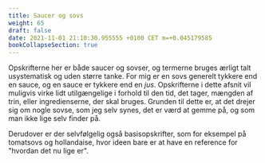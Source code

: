 ```yaml
---
title: Saucer og sovs
weight: 65
draft: false
date: 2021-11-01 21:10:30.955555 +0100 CET m=+0.045179585
bookCollapseSection: true
---
```



Opskrifterne her er både saucer og sovser, og termerne bruges ærligt
talt usystematisk og uden større tanke. For mig er en sovs generelt
tykkere end en sauce, og en sauce er tykkere end en *jus*. Opskrifterne
i dette afsnit vil muligvis virke lidt utilgængelige i forhold til den
tid, det tager, mængden af trin, eller ingredienserne, der skal bruges.
Grunden til dette er, at det drejer sig om nogle sovse, som jeg selv
synes, det er værd at gemme på, og som man ikke lige selv finder på.

Derudover er der selvfølgelig også basisopskrifter, som for eksempel på
tomatsovs og hollandaise, hvor ideen bare er at have en reference for
"hvordan det nu lige er".

